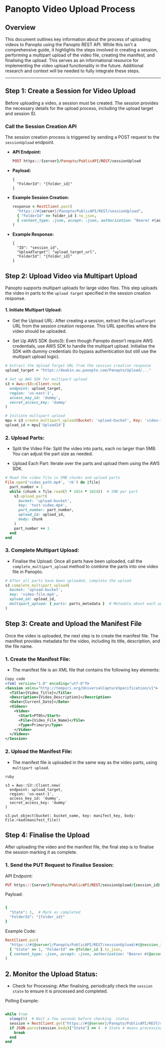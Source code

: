 # Panopto Video Upload Process

## Overview
This document outlines key information about the process of uploading videos to Panopto using the Panopto REST API. While this isn't a comprehensive guide, it highlights the steps involved in creating a session, performing a multipart upload of the video file, creating the manifest, and finalising the upload. This serves as an informational resource for implementing the video upload functionality in the future. Additional research and context will be needed to fully integrate these steps.

---

## Step 1: Create a Session for Video Upload

Before uploading a video, a session must be created. The session provides the necessary details for the upload process, including the upload target and session ID.

###  Call the Session Creation API
The session creation process is triggered by sending a POST request to the `sessionUpload` endpoint.

- **API Endpoint:**
  ```ruby
  POST https://{server}/Panopto/PublicAPI/REST/sessionUpload
  ```
- **Payload:**
  ```http
  {
    "FolderId": "{folder_id}"
  }

  ```
- **Example Session Creation:**
  ```ruby
  response = RestClient.post(
    "https://#{server}/Panopto/PublicAPI/REST/sessionUpload",
    { "FolderId" => folder_id }.to_json,
    { content_type: :json, accept: :json, authorization: "Bearer #{access_token}" }
  )
  ```

- **Example Response:**
  ```http
  {
    "ID": "session_id",
    "UploadTarget": "upload_target_url",
    "FolderId": "{folder_id}"
  }
  ```
## Step 2: Upload Video via Multipart Upload
Panopto supports multipart uploads for large video files. This step uploads the video in parts to the ```upload target``` specified in the session creation response.

#### 1. Initiate Multipart Upload:
- Get the Upload URL: After creating a session, extract the ```UploadTarget``` URL from the session creation response. This URL specifies where the video should be uploaded.

- Set Up AWS SDK (boto3): Even though Panopto doesn’t require AWS credentials, use AWS SDK to handle the multipart upload. Initialise the SDK with dummy credentials (to bypass authentication but still use the multipart upload logic).

```ruby
# Extract the Upload Target URL from the session creation response
upload_target = "https://deakin.au.panopto.com/Panopto/Upload/..."

# Set up AWS SDK for multipart upload
s3 = Aws::S3::Client.new(
  endpoint: upload_target,
  region: 'us-east-1',
  access_key_id: 'dummy',
  secret_access_key: 'dummy'
)

# Initiate multipart upload
mpu = s3.create_multipart_upload(Bucket: 'upload-bucket', Key: 'video-file.mp4')
upload_id = mpu['UploadId']
```
### 2. Upload Parts:
- Split the Video File: Split the video into parts, each no larger than 5MB. You can adjust the part size as needed.

- Upload Each Part: Iterate over the parts and upload them using the AWS SDK.

```ruby
# Read the video file in 5MB chunks and upload parts
File.open('video_path.mp4', 'rb') do |file|
  part_number = 1
  while (chunk = file.read(5 * 1024 * 1024))  # 5MB per part
    s3.upload_part(
      bucket: 'upload-bucket',
      key: 'test-video.mp4',
      part_number: part_number,
      upload_id: upload_id,
      body: chunk
    )
    part_number += 1
  end
end
```
### 3. Complete Multipart Upload:
- Finalise the Upload: Once all parts have been uploaded, call the ``complete_multipart_upload`` method to combine the parts into one video file in Panopto.

```ruby
# After all parts have been uploaded, complete the upload
s3.complete_multipart_upload(
  bucket: 'upload-bucket',
  key: 'video-file.mp4',
  upload_id: upload_id,
  multipart_upload: { parts: parts_metadata }  # Metadata about each uploaded part
)
```
## Step 3: Create and Upload the Manifest File
Once the video is uploaded, the next step is to create the manifest file. The manifest provides metadata for the video, including its title, description, and the file name.

### 1. Create the Manifest File:
- The manifest file is an XML file that contains the following key elements:

```xml
Copy code
<?xml version="1.0" encoding="utf-8"?>
<Session xmlns="http://tempuri.org/UniversalCaptureSpecification/v1">
  <Title>{Video_Title}</Title>
  <Description>{Video_Description}</Description>
  <Date>{Current_Date}</Date>
  <Videos>
    <Video>
      <Start>PT0S</Start>
      <File>{Video_File_Name}</File>
      <Type>Primary</Type>
    </Video>
  </Videos>
</Session>
```
### 2. Upload the Manifest File:
- The manifest file is uploaded in the same way as the video parts, using `multipart upload`.
``` Example Upload (Using AWS SDK):
ruby

s3 = Aws::S3::Client.new(
  endpoint: upload_target,
  region: 'us-east-1',
  access_key_id: 'dummy',
  secret_access_key: 'dummy'
)

s3.put_object(bucket: bucket_name, key: manifest_key, body: File.read(manifest_file))
```
## Step 4: Finalise the Upload
After uploading the video and the manifest file, the final step is to finalise the session marking it as complete.

### 1. Send the PUT Request to Finalise Session:
API Endpoint:

```ruby
PUT https://{server}/Panopto/PublicAPI/REST/sessionUpload/{session_id}
```
Payload:

```ruby

{
  "State": 1,  # Mark as completed
  "FolderId": "{folder_id}"
}
```
Example Code:

```ruby
RestClient.put(
  "https://#{@server}/Panopto/PublicAPI/REST/sessionUpload/#{@session_id}",
  { "State" => 1, "FolderId" => @folder_id }.to_json,
  { content_type: :json, accept: :json, authorization: "Bearer #{@access_token}" }
)
```
## 2. Monitor the Upload Status:
- Check for Processing: After finalising, periodically check the `session state` to ensure it is processed and completed.

Polling Example:

```ruby

while true
  sleep(5)  # Wait a few seconds before checking  status
  session = RestClient.get("https://#{@server}/Panopto/PublicAPI/REST/sessionUpload/#{@session_id}")
  if JSON.parse(session.body)["State"] == 4  # State 4 means processing complete
    break
  end
end
```
